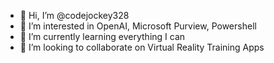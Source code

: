 - 👋 Hi, I’m @codejockey328
- 👀 I’m interested in OpenAI, Microsoft Purview, Powershell
- 🌱 I’m currently learning everything I can
- 💞️ I’m looking to collaborate on Virtual Reality Training Apps

<!---
codejockey328/codejockey328 is a ✨ special ✨ repository because its `README.md` (this file) appears on your GitHub profile.
You can click the Preview link to take a look at your changes.
--->
